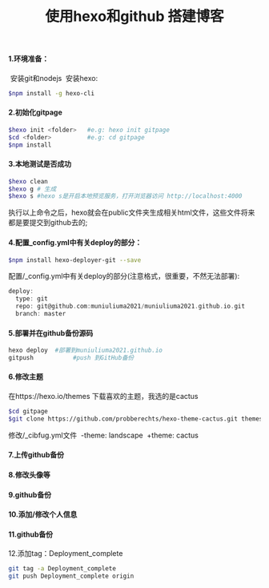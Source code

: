 ﻿---
title: 使用hexo和github 搭建博客
---

#### 1.环境准备：

​    安装git和nodejs
​    安装hexo: 

``` bash
$npm install -g hexo-cli
```



#### 2.初始化gitpage

``` bash
​$hexo init <folder>   #e.g: hexo init gitpage
​$cd <folder>          #e.g: cd gitpage
​$npm install
```

#### 3.本地测试是否成功

``` bash
​$hexo clean
​$hexo g # 生成
​$hexo s #hexo s是开启本地预览服务，打开浏览器访问 http://localhost:4000
``` 
执行以上命令之后，hexo就会在public文件夹生成相关html文件，这些文件将来都是要提交到github去的;

#### 4.配置_config.yml中有关deploy的部分：

``` bash
$npm install hexo-deployer-git --save
``` 
配置/_config.yml中有关deploy的部分(注意格式，很重要，不然无法部署):
```c
deploy:
  type: git
  repo: git@github.com:muniuliuma2021/muniuliuma2021.github.io.git
  branch: master
```

#### 5.部署并在github备份源码

``` bash
​hexo deploy  #部署到muniuliuma2021.github.io
​gitpush           #push 到GitHub备份
``` 

#### 6.修改主题

​在https://hexo.io/themes 下载喜欢的主题，我选的是cactus
``` bash
​$cd gitpage
​$git clone https://github.com/probberechts/hexo-theme-cactus.git themes/cactus
```
​修改/_cibfug.yml文件
​   -theme: landscape
​   +theme: cactus

#### 7.上传github备份

#### 8.修改头像等

#### 9.github备份

#### 10.添加/修改个人信息

#### 11.github备份

12.添加tag：Deployment_complete
``` bash
git tag -a Deployment_complete
git push Deployment_complete origin
``` 